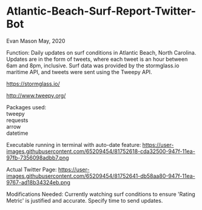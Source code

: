 # Atlantic-Beach-Surf-Report-Twitter-Bot
Evan Mason
May, 2020

Function:
Daily updates on surf conditions in Atlantic Beach, North Carolina. Updates are in the form of tweets, where each tweet is an hour between 6am and 8pm, inclusive. Surf data was provided by the stormglass.io maritime API, and tweets were sent using the Tweepy API. 

https://stormglass.io/

http://www.tweepy.org/

Packages used:<br />
tweepy<br />
requests<br />
arrow<br />
datetime<br />

Executable running in terminal with auto-date feature:
https://user-images.githubusercontent.com/65209454/81752618-cda32500-947f-11ea-97fb-7356098adbb7.png

Actual Twitter Page:
https://user-images.githubusercontent.com/65209454/81752641-db58aa80-947f-11ea-9767-ad18b34324eb.png

Modifications Needed:
Currently watching surf conditions to ensure 'Rating Metric' is justified and accurate.
Specify time to send updates.
